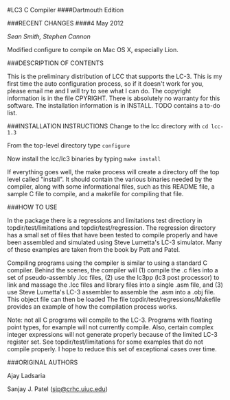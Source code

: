 #LC3 C Compiler
####Dartmouth Edition

###RECENT CHANGES
####4  May 2012

*Sean Smith, Stephen Cannon*

Modified configure to compile on Mac OS X, especially Lion.


###DESCRIPTION OF CONTENTS

This is the preliminary distribution of LCC that supports the LC-3.  This
is my first time the auto configuration process, so if it doesn't work for
you, please email me and I will try to see what I can do.  The copyright
information is in the file CPYRIGHT.  There is absolutely no warranty for
this software.  The installation information is in INSTALL.  TODO contains
a to-do list.

###INSTALLATION INSTRUCTIONS
Change to the lcc directory with `cd lcc-1.3`

From the top-level directory type `configure`

Now install the lcc/lc3 binaries by typing `make install`

If everything goes well, the make process will create a directory off the
top level called "install".  It should contain the various binaries needed
by the compiler, along with some informational files, such as this README
file, a sample C file to compile, and a makefile for compiling that file.

###HOW TO USE

In the package there is a regressions and limitations test directiory in
topdir/test/limitations and topdir/test/regression.  The regression
directory has a small set of files that have been tested to compile
properly and have been assembled and simulated using Steve Lumetta's LC-3
simulator.  Many of these examples are taken from the book by Patt and Patel.

Compiling programs using the compiler is similar to using a standard C
compiler.  Behind the scenes, the compiler will (1) compile the .c files
into a set of pseudo-assembly .lcc files, (2) use the lc3pp (lc3 post
processor) to link and massage the .lcc files and library files into a
single .asm file, and (3) use Steve Lumetta's LC-3 assembler to assemble
the .asm into a .obj file.  This object file can then be loaded The file
topdir/test/regressions/Makefile provides an example of how the
compilation process works.

Note: not all C programs will compile to the LC-3.  Programs with floating
point types, for example will not currently compile.  Also, certain
complex integer expressions will not generate properly because of the
limited LC-3 register set.  See topdir/test/limitations for some examples
that do not compile properly.  I hope to reduce this set of exceptional
cases over time.

###ORIGINAL AUTHORS

Ajay Ladsaria

Sanjay J. Patel (sjp@crhc.uiuc.edu)
